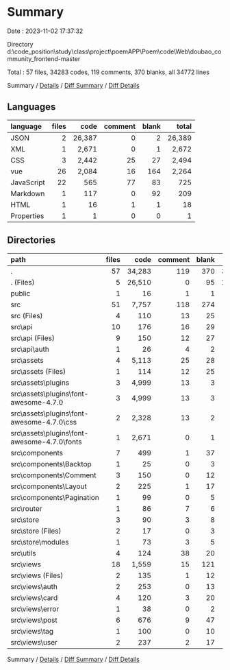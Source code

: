 # Summary

Date : 2023-11-02 17:37:32

Directory d:\\code_position\\study\\class\\project\\poemAPP\\Poem\\code\\Web\\doubao_community_frontend-master

Total : 57 files,  34283 codes, 119 comments, 370 blanks, all 34772 lines

Summary / [Details](details.md) / [Diff Summary](diff.md) / [Diff Details](diff-details.md)

## Languages
| language | files | code | comment | blank | total |
| :--- | ---: | ---: | ---: | ---: | ---: |
| JSON | 2 | 26,387 | 0 | 2 | 26,389 |
| XML | 1 | 2,671 | 0 | 1 | 2,672 |
| CSS | 3 | 2,442 | 25 | 27 | 2,494 |
| vue | 26 | 2,084 | 16 | 164 | 2,264 |
| JavaScript | 22 | 565 | 77 | 83 | 725 |
| Markdown | 1 | 117 | 0 | 92 | 209 |
| HTML | 1 | 16 | 1 | 1 | 18 |
| Properties | 1 | 1 | 0 | 0 | 1 |

## Directories
| path | files | code | comment | blank | total |
| :--- | ---: | ---: | ---: | ---: | ---: |
| . | 57 | 34,283 | 119 | 370 | 34,772 |
| . (Files) | 5 | 26,510 | 0 | 95 | 26,605 |
| public | 1 | 16 | 1 | 1 | 18 |
| src | 51 | 7,757 | 118 | 274 | 8,149 |
| src (Files) | 4 | 110 | 13 | 25 | 148 |
| src\\api | 10 | 176 | 16 | 29 | 221 |
| src\\api (Files) | 9 | 150 | 12 | 27 | 189 |
| src\\api\\auth | 1 | 26 | 4 | 2 | 32 |
| src\\assets | 4 | 5,113 | 25 | 28 | 5,166 |
| src\\assets (Files) | 1 | 114 | 12 | 25 | 151 |
| src\\assets\\plugins | 3 | 4,999 | 13 | 3 | 5,015 |
| src\\assets\\plugins\\font-awesome-4.7.0 | 3 | 4,999 | 13 | 3 | 5,015 |
| src\\assets\\plugins\\font-awesome-4.7.0\\css | 2 | 2,328 | 13 | 2 | 2,343 |
| src\\assets\\plugins\\font-awesome-4.7.0\\fonts | 1 | 2,671 | 0 | 1 | 2,672 |
| src\\components | 7 | 499 | 1 | 37 | 537 |
| src\\components\\Backtop | 1 | 25 | 0 | 3 | 28 |
| src\\components\\Comment | 3 | 150 | 0 | 12 | 162 |
| src\\components\\Layout | 2 | 225 | 1 | 17 | 243 |
| src\\components\\Pagination | 1 | 99 | 0 | 5 | 104 |
| src\\router | 1 | 86 | 7 | 6 | 99 |
| src\\store | 3 | 90 | 3 | 8 | 101 |
| src\\store (Files) | 2 | 17 | 0 | 3 | 20 |
| src\\store\\modules | 1 | 73 | 3 | 5 | 81 |
| src\\utils | 4 | 124 | 38 | 20 | 182 |
| src\\views | 18 | 1,559 | 15 | 121 | 1,695 |
| src\\views (Files) | 2 | 135 | 1 | 12 | 148 |
| src\\views\\auth | 2 | 253 | 0 | 13 | 266 |
| src\\views\\card | 4 | 120 | 3 | 20 | 143 |
| src\\views\\error | 1 | 38 | 0 | 2 | 40 |
| src\\views\\post | 6 | 676 | 9 | 47 | 732 |
| src\\views\\tag | 1 | 100 | 0 | 10 | 110 |
| src\\views\\user | 2 | 237 | 2 | 17 | 256 |

Summary / [Details](details.md) / [Diff Summary](diff.md) / [Diff Details](diff-details.md)